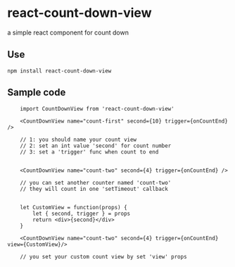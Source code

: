 # react-count-down-view

a simple react component for count down

## Use

    npm install react-count-down-view

## Sample code

```` react jsx
    import CountDownView from 'react-count-down-view'

    <CountDownView name="count-first" second={10} trigger={onCountEnd} />

    // 1: you should name your count view
    // 2: set an int value 'second' for count number
    // 3: set a 'trigger' func when count to end

````

```` react jsx

    <CountDownView name="count-two" second={4} trigger={onCountEnd} />

    // you can set another counter named 'count-two'
    // they will count in one 'setTimeout' callback

````

```` react jsx

    let CustomView = function(props) {
        let { second, trigger } = props
        return <div>{second}</div>
    }

    <CountDownView name="count-two" second={4} trigger={onCountEnd} view={CustomView}/>

    // you set your custom count view by set 'view' props

````
